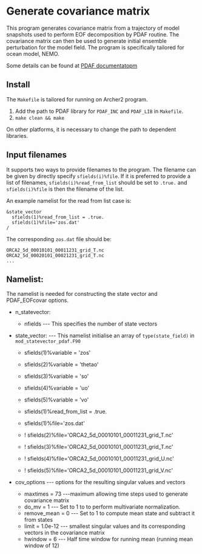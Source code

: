 # Generate covariance matrix

This program generates covariance matrix from a trajectory of model snapshots used to perform EOF decomposition by PDAF routine. The covariance matrix can then be used to generate initial ensemble perturbation for the model field. The program is specifically tailored for ocean model, NEMO.

Some details can be found at [PDAF documentatopm](https://pdaf.awi.de/trac/wiki/PDAF_eofcovar)

## Install
The `Makefile` is tailored for running on Archer2 program. 

1. Add the path to PDAF library for `PDAF_INC` and `PDAF_LIB` in `Makefile`.
2. `make clean && make`

On other platforms, it is necessary to change the path to dependent libraries.


## Input filenames
It supports two ways to provide filenames to the program. The filename can be given by directly specify `sfields(i)%file`. If it is preferred to provide a list of filenames, `sfields(i)%read_from_list` should be set to `.true.` and `sfields(i)%file` is then the filename of the list.

An example namelist for the read from list case is:
```
&state_vector
  sfields(1)%read_from_list = .true.
  sfields(1)%file='zos.dat'
/
```
The corresponding `zos.dat` file should be:
```
ORCA2_5d_00010101_00011231_grid_T.nc
ORCA2_5d_00020101_00021231_grid_T.nc
...
```

## Namelist:
The namelist is needed for constructing the state vector and PDAF_EOFcovar options.

- n_statevector:
  - nfields --- This specifies the number of state vectors
- state_vector: --- This namelist initialise an array of `type(state_field)` in `mod_statevector_pdaf.F90`
  - sfields(1)%variable =  'zos'
  - sfields(2)%variable =  'thetao'
  - sfields(3)%variable =  'so'
  - sfields(4)%variable =  'uo'
  - sfields(5)%variable =  'vo'

  - sfields(1)%read_from_list = .true.
  - sfields(1)%file='zos.dat'
  - ! sfields(2)%file='ORCA2_5d_00010101_00011231_grid_T.nc'
  - ! sfields(3)%file='ORCA2_5d_00010101_00011231_grid_T.nc'
  - ! sfields(4)%file='ORCA2_5d_00010101_00011231_grid_U.nc'
  - ! sfields(5)%file='ORCA2_5d_00010101_00011231_grid_V.nc'

- cov_options --- options for the resulting singular values and vectors
  - maxtimes = 73 ---maximum allowing time steps used to generate covariance matrix
  - do_mv = 1  --- Set to 1 to to perform multivariate normalization.
  - remove_mean = 0 --- Set to 1 to compute mean state and subtract it from states
  - limit = 1.0e-12 --- smallest singular values and its corresponding vectors in the covariance matrix
  - hwindow = 6 --- Half time window for running mean (running mean window of 12)